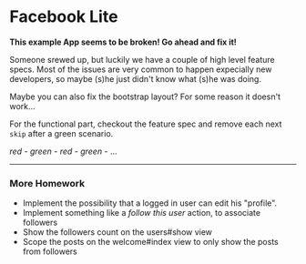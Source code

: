 # Facebook Lite

**This example App seems to be broken! Go ahead and fix it!**

Someone srewed up, but luckily we have a couple of high level feature specs.
Most of the issues are very common to happen expecially new developers,
so maybe (s)he just didn't know what (s)he was doing.

Maybe you can also fix the bootstrap layout?
For some reason it doesn't work...

For the functional part,
checkout the feature spec and remove each next `skip` after a green scenario.

*red* - *green* - *red* - *green* - ...

---

### More Homework

- Implement the possibility that a logged in user can edit his "profile".
- Implement something like a *follow this user* action, to associate followers
- Show the followers count on the users#show view
- Scope the posts on the welcome#index view to only show the posts from followers
